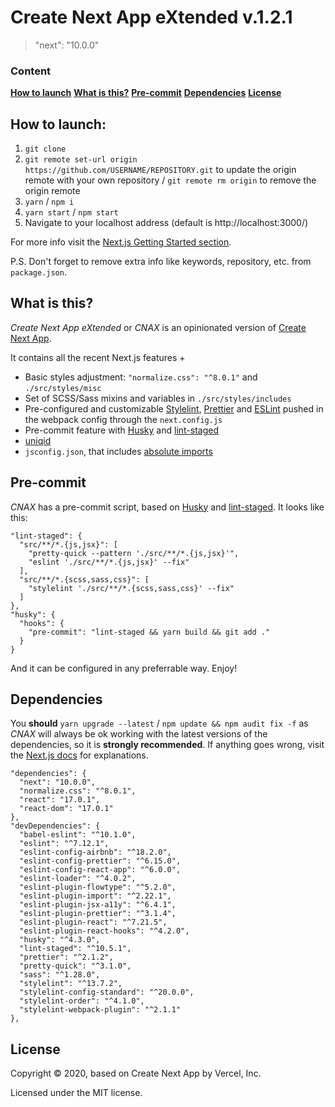 # Create Next App eXtended v.1.2.1

> "next": "10.0.0"

### Content

**[How to launch](#how-to-launch)**
**[What is this?](#what-is-this)**
**[Pre-commit](#pre-commit)**
**[Dependencies](#dependencies)**
**[License](#license)**

## How to launch:

1. `git clone`
2. `git remote set-url origin https://github.com/USERNAME/REPOSITORY.git` to update the origin remote with your own repository / `git remote rm origin` to remove the origin remote
3. `yarn` / `npm i`
4. `yarn start` / `npm start`
5. Navigate to your localhost address
   (default is http://localhost:3000/)

For more info visit the [Next.js Getting Started section](https://nextjs.org/docs/getting-started).

P.S. Don't forget to remove extra info like keywords, repository, etc. from `package.json`.

## What is this?

_Create Next App eXtended_ or _CNAX_ is an opinionated version of [Create Next App](https://nextjs.org/docs/getting-started#setup).

It contains all the recent Next.js features +

- Basic styles adjustment: `"normalize.css": "^8.0.1"` and `./src/styles/misc`
- Set of SCSS/Sass mixins and variables in `./src/styles/includes`
- Pre-configured and customizable [Stylelint](https://stylelint.io/), [Prettier](https://prettier.io/) and [ESLint](https://eslint.org/) pushed in the webpack config through the `next.config.js`
- Pre-commit feature with [Husky](https://github.com/typicode/husky) and [lint-staged](https://github.com/okonet/lint-staged)
- [uniqid](https://github.com/adamhalasz/uniqid)
- `jsconfig.json`, that includes [absolute imports](https://nextjs.org/docs/advanced-features/module-path-aliases)

## Pre-commit

_CNAX_ has a pre-commit script, based on [Husky](https://github.com/typicode/husky) and [lint-staged](https://github.com/okonet/lint-staged). It looks like this:

```
"lint-staged": {
  "src/**/*.{js,jsx}": [
    "pretty-quick --pattern './src/**/*.{js,jsx}'",
    "eslint './src/**/*.{js,jsx}' --fix"
  ],
  "src/**/*.{scss,sass,css}": [
    "stylelint './src/**/*.{scss,sass,css}' --fix"
  ]
},
"husky": {
  "hooks": {
    "pre-commit": "lint-staged && yarn build && git add ."
  }
}
```

And it can be configured in any preferrable way. Enjoy!

## Dependencies

You **should** `yarn upgrade --latest` / `npm update && npm audit fix -f` as _CNAX_ will always be ok working with the latest versions of the dependencies, so it is **strongly recommended**. If anything goes wrong, visit the [Next.js docs](https://nextjs.org/docs) for explanations.

```
"dependencies": {
  "next": "10.0.0",
  "normalize.css": "^8.0.1",
  "react": "17.0.1",
  "react-dom": "17.0.1"
},
"devDependencies": {
  "babel-eslint": "^10.1.0",
  "eslint": "^7.12.1",
  "eslint-config-airbnb": "^18.2.0",
  "eslint-config-prettier": "^6.15.0",
  "eslint-config-react-app": "^6.0.0",
  "eslint-loader": "^4.0.2",
  "eslint-plugin-flowtype": "^5.2.0",
  "eslint-plugin-import": "^2.22.1",
  "eslint-plugin-jsx-a11y": "^6.4.1",
  "eslint-plugin-prettier": "^3.1.4",
  "eslint-plugin-react": "^7.21.5",
  "eslint-plugin-react-hooks": "^4.2.0",
  "husky": "^4.3.0",
  "lint-staged": "^10.5.1",
  "prettier": "^2.1.2",
  "pretty-quick": "^3.1.0",
  "sass": "^1.28.0",
  "stylelint": "^13.7.2",
  "stylelint-config-standard": "^20.0.0",
  "stylelint-order": "^4.1.0",
  "stylelint-webpack-plugin": "^2.1.1"
},
```

## License

Copyright © 2020, based on Create Next App by Vercel, Inc.

Licensed under the MIT license.
